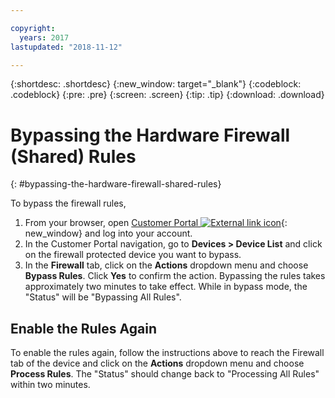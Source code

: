 ```yaml
---

copyright:
  years: 2017
lastupdated: "2018-11-12"

---
```


{:shortdesc: .shortdesc}
{:new_window: target="_blank"}
{:codeblock: .codeblock}
{:pre: .pre}
{:screen: .screen}
{:tip: .tip}
{:download: .download}

# Bypassing the Hardware Firewall (Shared) Rules
{: #bypassing-the-hardware-firewall-shared-rules}

To bypass the firewall rules, 

1. From your browser, open  [Customer Portal ![External link icon](../../icons/launch-glyph.svg "External link icon")](https://control.softlayer.com/){: new_window} and log into your account.
2. In the Customer Portal navigation, go to **Devices > Device List** and click on the firewall protected device you want to bypass.
3.  In the **Firewall** tab, click on the **Actions** dropdown menu and choose **Bypass Rules**. Click **Yes** to confirm the action. Bypassing the rules takes approximately two minutes to take effect. While in bypass mode, the "Status" will be "Bypassing All Rules".

## Enable the Rules Again

To enable the rules again, follow the instructions above to reach the Firewall tab of the device and click on the **Actions** dropdown menu and choose **Process Rules**. The "Status" should change back to "Processing All Rules" within two minutes.
